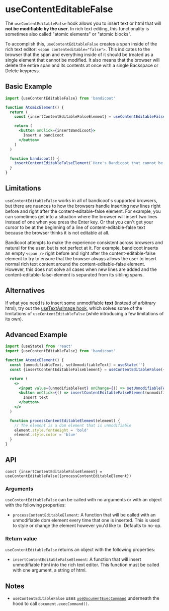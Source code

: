 # useContentEditableFalse

The `useContentEditableFalse` hook allows you to insert text or html that will **not be modifiable by the user**.
In rich text editing, this functionality is sometimes also called "atomic elements" or "atomic blocks".

To accomplish this, `useContentEditableFalse` creates a span inside of the rich text editor: `<span contenteditable="false">`.
This indicates to the browser that the span and everything inside of it should be treated as a single element that cannot be modified.
It also means that the browser will delete the entire span and its contents at once with a single Backspace or Delete keypress.

## Basic Example
```jsx
import {useContentEditableFalse} from 'bandicoot'

function AtomicElement() {
  return (
    const {insertContentEditableFalseElement} = useContentEditableFalse()

    return (
      <button onClick={insertBandicoot}>
        Insert a bandicoot
      </button>
    )
  )

  function bandicoot() {
    insertContentEditableFalseElement(`Here's Bandicoot that cannot be edited`)
  }
}
```

## Limitations
`useContentEditableFalse` works in all of bandicoot's supported browsers, but there are nuances to how the browsers handle
inserting new lines right before and right after the content-editable-false element. For example, you can sometimes get
into a situation where the browser will insert two lines instead of one when you press the Enter key. Or that you can't get your
cursor to be at the beginning of a line of content-editable-false text because the browser thinks it is not editable at all.

Bandicoot attempts to make the experience consistent across browsers and natural for the user, but is not perfect at it. For example,
bandicoot inserts an empty `<span />` right before and right after the content-editable-false element to try to ensure that the browser
always allows the user to insert normal rich text content around the content-editable-false element. However, this does not solve all cases
when new lines are added and the content-editable-false-element is separated from its sibling spans.

## Alternatives
If what you need is to insert some unmodifiable **text** (instead of arbitrary html), try out the [useTextAsImage hook](/use-text-as-image/README.md),
which solves some of the limitations of `useContentEditableFalse` (while introducing a few limitations of its own).

## Advanced Example
```jsx
import {useState} from 'react'
import {useContentEditableFalse} from 'bandicoot'

function AtomicElement() {
  const [unmodifiableText, setUnmodifiableText] = useState('')
  const {insertContentEditableFalseElement} = useContentEditableFalse({processContentEditableElement})

  return (
    <>
      <input value={unmodifiableText} onChange={() => setUnmodifiableText(evt.target.value)} placeholder="Text to insert" />
      <button onClick={() => insertContentEditableFalseElement(unmodifiableText)}>
        Insert text
      </button>
    </>
  )

  function processContentEditableElement(element) {
    // The element is a dom element that is unmodifiable
    element.style.fontWeight = 'bold'
    element.style.color = 'blue'
  }
}
```

## API
```
const {insertContentEditableFalseElement} = useContentEditableFalse({processContentEditableElement})
```

### Arguments
`useContentEditableFalse` can be called with no arguments or with an object with the following properties:
- `processContentEditableElement`: A function that will be called with an unmodifiable dom element every time that one is inserted.
  This is used to style or change the element however you'd like to. Defaults to no-op.

### Return value
`useContentEditableFalse` returns an object with the following properties:
- `insertContentEditableFalseElement`: A function that will insert unmodifiable html into the rich text editor. This function must be called
  with one argument, a string of html.

## Notes
- `useContentEditableFalse` uses [`useDocumentExecCommand`](/hooks/use-document-exec-command.md) underneath the hood to call `document.execCommand()`.

